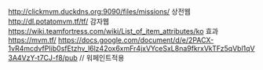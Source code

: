 http://clickmvm.duckdns.org:9090/files/missions/ 상전웹
http://dl.potatomvm.tf/tf/ 감자웹
https://wiki.teamfortress.com/wiki/List_of_item_attributes/ko 효과
https://mvm.tf/ 
https://docs.google.com/document/d/e/2PACX-1vR4mcdvfPIib0sfEtzhv_l6lz42ox6xmFr4jxVYceSxL8na9fkrxVkTFz5qVbl1qV3A4VzY-t7CJ-f8/pub // 워페인트적용
